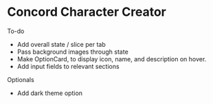 # Concord Character Creator

To-do
- Add overall state / slice per tab
- Pass background images through state
- Make OptionCard, to display icon, name, and description on hover.
- Add input fields to relevant sections

Optionals
- Add dark theme option
